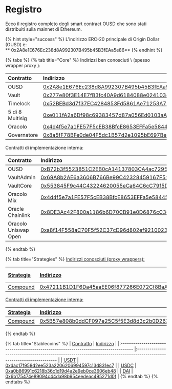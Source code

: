 # Registro

Ecco il registro completo degli smart contract OUSD che sono stati distribuiti sulla mainnet di Ethereum.

{% hint style="success" %}
L'indirizzo ERC-20 principale di Origin Dollar \(OUSD\) è:    
** 0x2A8e1E676Ec238d8A992307B495b45B3fEAa5e86**
{% endhint %}

{% tabs %}
{% tab title="Core" %}
Indirizzi ben conosciuti \ (spesso wrapper proxy \):

| Contratto       | Indirizzo                                                                                                             | ENS                                                                   |
|:--------------- |:--------------------------------------------------------------------------------------------------------------------- |:--------------------------------------------------------------------- |
| OUSD            | [0x2A8e1E676Ec238d8A992307B495b45B3fEAa5e86](https://etherscan.io/address/0x2A8e1E676Ec238d8A992307B495b45B3fEAa5e86) | [ousd.eth](https://etherscan.io/address/ousd.eth)                     |
| Vault           | [0x277e80f3E14E7fB3fc40A9d6184088e0241034bD](https://etherscan.io/address/0x277e80f3E14E7fB3fc40A9d6184088e0241034bD) | [originvault.eth](https://etherscan.io/address/originvault.eth)       |
| Timelock        | [0x52BEBd3d7f37EC4284853Fd5861Ae71253A7F428](https://etherscan.io/address/0x52BEBd3d7f37EC4284853Fd5861Ae71253A7F428) | [origintimelock.eth](https://etherscan.io/address/origintimelock.eth) |
| 5 di 8 Multisig | [0xe011fA2a6Df98c69383457d87a056Ed0103aA352](https://etherscan.io/address/0xe011fA2a6Df98c69383457d87a056Ed0103aA352) | [originprotocol.eth](https://etherscan.io/address/originprotocol.eth) |
| Oracolo         | [0x4d4f5e7a1FE57F5cEB38BfcE8653EFFa5e584458](https://etherscan.io/address/0x4d4f5e7a1FE57F5cEB38BfcE8653EFFa5e584458) | [originoracle.eth](https://etherscan.io/address/originoracle.eth)     |
| Governatore     | [0x8a5fF78BFe0de04F5dc1B57d2e1095bE697Be76E](https://etherscan.io/address/0x8a5fF78BFe0de04F5dc1B57d2e1095bE697Be76E) | [origingovernor.eth](https://etherscan.io/address/origingovernor.eth) |

Contratti di implementazione interna:

| Contratto            | Indirizzo                                                                                                             |
|:-------------------- |:--------------------------------------------------------------------------------------------------------------------- |
| OUSD                 | [0xB72b3f5523851C2EB0cA14137803CA4ac7295f3F](https://etherscan.io/address/0xB72b3f5523851C2EB0cA14137803CA4ac7295f3F) |
| VaultAdmin           | [0x69A8b2AE6a3606B766Be99C42328459167F51B25](https://etherscan.io/address/0x69A8b2AE6a3606B766Be99C42328459167F51B25) |
| VaultCore            | [0x553845F9c44C43224620055eCa64C6cC79f5DdFD](https://etherscan.io/address/0x553845F9c44C43224620055eCa64C6cC79f5DdFD) |
| Oracolo Mix          | [0x4d4f5e7a1FE57F5cEB38BfcE8653EFFa5e584458](https://etherscan.io/address/0x4d4f5e7a1FE57F5cEB38BfcE8653EFFa5e584458) |
| Oracle Chainlink     | [0x8DE3Ac42F800a1186b6D70CB91e0D6876cC36759](https://etherscan.io/address/0x8DE3Ac42F800a1186b6D70CB91e0D6876cC36759) |
| Oracolo Uniswap Open | [0xa8f14F558aC70F5f52C37cD96d802ef9210023C5](https://etherscan.io/address/0xa8f14F558aC70F5f52C37cD96d802ef9210023C5) |
{% endtab %}

{% tab title="Strategies" %}
[Indirizzi conosciuti \(proxy wrappers\):](https://etherscan.io/address/0x52BEBd3d7f37EC4284853Fd5861Ae71253A7F428)

| [Strategia](https://etherscan.io/address/0x52BEBd3d7f37EC4284853Fd5861Ae71253A7F428) | [Indirizzo](https://etherscan.io/address/0x52BEBd3d7f37EC4284853Fd5861Ae71253A7F428)                                  | [Allocazione corrente](https://etherscan.io/address/0x52BEBd3d7f37EC4284853Fd5861Ae71253A7F428) |
|:------------------------------------------------------------------------------------ |:--------------------------------------------------------------------------------------------------------------------- |:----------------------------------------------------------------------------------------------- |
| [Compound](https://etherscan.io/address/0x52BEBd3d7f37EC4284853Fd5861Ae71253A7F428)  | [0x47211B1D1F6Da45aaEE06f877266E072Cf8BaA74](https://etherscan.io/address/0x52BEBd3d7f37EC4284853Fd5861Ae71253A7F428) | [100%](https://etherscan.io/address/0x52BEBd3d7f37EC4284853Fd5861Ae71253A7F428)                 |

[Contratti di implementazione interna:](https://etherscan.io/address/0x52BEBd3d7f37EC4284853Fd5861Ae71253A7F428)

| [Strategia](https://etherscan.io/address/0x52BEBd3d7f37EC4284853Fd5861Ae71253A7F428) | [Indirizzo](https://etherscan.io/address/0x52BEBd3d7f37EC4284853Fd5861Ae71253A7F428)                                  |
|:------------------------------------------------------------------------------------ |:--------------------------------------------------------------------------------------------------------------------- |
| [Compound](https://etherscan.io/address/0x52BEBd3d7f37EC4284853Fd5861Ae71253A7F428)  | [0x5B57e808b0ddCF097e25C5f5E3d8d3c2b0D26319](https://etherscan.io/address/0x52BEBd3d7f37EC4284853Fd5861Ae71253A7F428) |
{% endtab %}

{% tab title="Stablecoins" %}
| [Contratto](https://etherscan.io/address/0x52BEBd3d7f37EC4284853Fd5861Ae71253A7F428) | [Indirizzo](https://etherscan.io/address/0x52BEBd3d7f37EC4284853Fd5861Ae71253A7F428)                                  |
|:------------------------------------------------------------------------------------ |:--------------------------------------------------------------------------------------------------------------------- |
| [USDT](https://etherscan.io/address/0x52BEBd3d7f37EC4284853Fd5861Ae71253A7F428)      | [0xdac17f958d2ee523a2206206994597c13d831ec7](https://etherscan.io/address/0x52BEBd3d7f37EC4284853Fd5861Ae71253A7F428) |
| [USDC](https://etherscan.io/address/0x52BEBd3d7f37EC4284853Fd5861Ae71253A7F428)      | [0xa0b86991c6218b36c1d19d4a2e9eb0ce3606eb48](https://etherscan.io/address/0x52BEBd3d7f37EC4284853Fd5861Ae71253A7F428) |
| [DAI](https://etherscan.io/address/0x52BEBd3d7f37EC4284853Fd5861Ae71253A7F428)       | [0x6b175474e89094c44da98b954eedeac495271d0f](https://etherscan.io/address/0x52BEBd3d7f37EC4284853Fd5861Ae71253A7F428) |
{% endtab %}
{% endtabs %}





 

